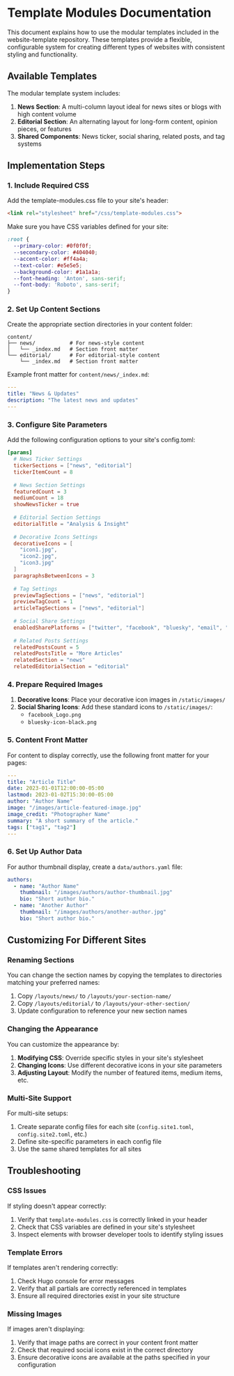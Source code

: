 # Template Modules Documentation

This document explains how to use the modular templates included in the website-template repository. These templates provide a flexible, configurable system for creating different types of websites with consistent styling and functionality.

## Available Templates

The modular template system includes:

1. **News Section**: A multi-column layout ideal for news sites or blogs with high content volume
2. **Editorial Section**: An alternating layout for long-form content, opinion pieces, or features
3. **Shared Components**: News ticker, social sharing, related posts, and tag systems

## Implementation Steps

### 1. Include Required CSS

Add the template-modules.css file to your site's header:

```html
<link rel="stylesheet" href="/css/template-modules.css">
```

Make sure you have CSS variables defined for your site:

```css
:root {
  --primary-color: #0f0f0f;
  --secondary-color: #404040;
  --accent-color: #ff4a4a;
  --text-color: #e5e5e5;
  --background-color: #1a1a1a;
  --font-heading: 'Anton', sans-serif;
  --font-body: 'Roboto', sans-serif;
}
```

### 2. Set Up Content Sections

Create the appropriate section directories in your content folder:

```
content/
├── news/           # For news-style content
│   └── _index.md   # Section front matter
└── editorial/      # For editorial-style content
    └── _index.md   # Section front matter
```

Example front matter for `content/news/_index.md`:

```yaml
---
title: "News & Updates"
description: "The latest news and updates"
---
```

### 3. Configure Site Parameters

Add the following configuration options to your site's config.toml:

```toml
[params]
  # News Ticker Settings
  tickerSections = ["news", "editorial"]
  tickerItemCount = 8
  
  # News Section Settings
  featuredCount = 3
  mediumCount = 18
  showNewsTicker = true
  
  # Editorial Section Settings
  editorialTitle = "Analysis & Insight"
  
  # Decorative Icons Settings
  decorativeIcons = [
    "icon1.jpg",
    "icon2.jpg",
    "icon3.jpg"
  ]
  paragraphsBetweenIcons = 3
  
  # Tag Settings
  previewTagSections = ["news", "editorial"]
  previewTagCount = 1
  articleTagSections = ["news", "editorial"]
  
  # Social Share Settings
  enabledSharePlatforms = ["twitter", "facebook", "bluesky", "email", "copy"]
  
  # Related Posts Settings
  relatedPostsCount = 5
  relatedPostsTitle = "More Articles"
  relatedSection = "news"
  relatedEditorialSection = "editorial"
```

### 4. Prepare Required Images

1. **Decorative Icons**: Place your decorative icon images in `/static/images/`
2. **Social Sharing Icons**: Add these standard icons to `/static/images/`:
   - `facebook_Logo.png`
   - `bluesky-icon-black.png`

### 5. Content Front Matter

For content to display correctly, use the following front matter for your pages:

```yaml
---
title: "Article Title"
date: 2023-01-01T12:00:00-05:00
lastmod: 2023-01-02T15:30:00-05:00
author: "Author Name"
image: "/images/article-featured-image.jpg"
image_credit: "Photographer Name"
summary: "A short summary of the article."
tags: ["tag1", "tag2"]
---
```

### 6. Set Up Author Data

For author thumbnail display, create a `data/authors.yaml` file:

```yaml
authors:
  - name: "Author Name"
    thumbnail: "/images/authors/author-thumbnail.jpg"
    bio: "Short author bio."
  - name: "Another Author"
    thumbnail: "/images/authors/another-author.jpg"
    bio: "Short author bio."
```

## Customizing For Different Sites

### Renaming Sections

You can change the section names by copying the templates to directories matching your preferred names:

1. Copy `/layouts/news/` to `/layouts/your-section-name/`
2. Copy `/layouts/editorial/` to `/layouts/your-other-section/`
3. Update configuration to reference your new section names

### Changing the Appearance

You can customize the appearance by:

1. **Modifying CSS**: Override specific styles in your site's stylesheet
2. **Changing Icons**: Use different decorative icons in your site parameters
3. **Adjusting Layout**: Modify the number of featured items, medium items, etc.

### Multi-Site Support

For multi-site setups:

1. Create separate config files for each site (`config.site1.toml`, `config.site2.toml`, etc.)
2. Define site-specific parameters in each config file
3. Use the same shared templates for all sites

## Troubleshooting

### CSS Issues

If styling doesn't appear correctly:

1. Verify that `template-modules.css` is correctly linked in your header
2. Check that CSS variables are defined in your site's stylesheet
3. Inspect elements with browser developer tools to identify styling issues

### Template Errors

If templates aren't rendering correctly:

1. Check Hugo console for error messages
2. Verify that all partials are correctly referenced in templates
3. Ensure all required directories exist in your site structure

### Missing Images

If images aren't displaying:

1. Verify that image paths are correct in your content front matter
2. Check that required social icons exist in the correct directory
3. Ensure decorative icons are available at the paths specified in your configuration
